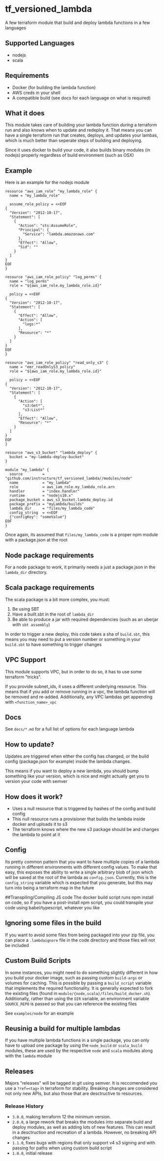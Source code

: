 # tf_versioned_lambda

A few terraform module that build and deploy lambda functions in a few languages

## Supported Languages
- nodejs
- scala

## Requirements
- Docker (for building the lambda function)
- AWS creds in your shell
- A compatible build (see docs for each language on what is required)

## What it does
This module takes care of building your lambda function *during* a terraform run and
also knows when to update and redeploy it. That means you can have a single terraform
run that creates, deploys, and updates your lambas, which is much better than seperate steps
of building and deploying.

Since it uses docker to build your code, it also builds binary modules (in nodejs) properly regardless of
build environment (such as OSX)

## Example
Here is an example for the nodejs module
```
resource "aws_iam_role" "my_lambda_role" {
  name = "my_lambda_role"

  assume_role_policy = <<EOF
{
  "Version": "2012-10-17",
  "Statement": [
    {
      "Action": "sts:AssumeRole",
      "Principal": {
        "Service": "lambda.amazonaws.com"
      },
      "Effect": "Allow",
      "Sid": ""
    }
  ]
}
EOF
}

resource "aws_iam_role_policy" "log_perms" {
  name = "log_perms"
  role = "${aws_iam_role.my_lambda_role.id}"

  policy = <<EOF
{
  "Version": "2012-10-17",
  "Statement": [
    {
      "Effect": "Allow",
      "Action": [
        "logs:*"
      ],
      "Resource": "*"
    }
  ]
}
EOF
}

resource "aws_iam_role_policy" "read_only_s3" {
  name = "emr_readOnlyS3_policy"
  role = "${aws_iam_role.my_lambda_role.id}"

  policy = <<EOF
{
  "Version": "2012-10-17",
  "Statement": [
    {
      "Action": [
        "s3:Get*",
        "s3:List*"
      ],
      "Effect": "Allow",
      "Resource": "*"
    }
  ]
}
EOF
}

resource "aws_s3_bucket" "lambda_deploy" {
  bucket = "my-lambda-deploy-bucket"
}

module "my_lambda" {
  source         = "github.com/instructure/tf_versioned_lambda//modules/node"
  name           = "my_lambda"
  role           = aws_iam_role.my_lambda_role.arn
  handler        = "index.handler"
  runtime        = "nodejs10.x"
  package_bucket = aws_s3_bucket.lambda_deploy.id
  package_prefix = "myLambda/builds"
  lambda_dir     = "files/my_lambda_code"
  config_string  = <<EOF
  {"configKey": "someValue"}
EOF
}
```

Once again, its assumed that `files/my_lambda_code` is a proper npm module with a package.json at the root

## Node package requirements

For a node package to work, it primarily needs a just a package.json in the `lambda_dir` directory.

## Scala package requirements

The scala package is a bit more complex, you must:

1. Be using SBT
2. Have a built.sbt in the root of `lambda_dir`
3. Be able to produce a jar with required dependencies (such as an uberjar with `sbt assembly`)

In order to trigger a new deploy, this code takes a sha of `build.sbt`, this means you may need to put a version
number or something in your `build.sbt` to have something to trigger changes

## VPC Support
This module supports VPC, but in order to do so, it has to use some terraform "tricks".

If you provide subnet_ids, it uses a different underlying resource. This means that if you add or remove
running in a vpc, the lambda function will be removed and re-added. Additionally, any VPC lambdas get appending with
`<function_name>_vpc`

## Docs
See `docs/*.md` for a full list of options for each language lambda

## How to update?
Updates are triggered when either the config has changed, or the build config (package.json for example)
inside the lambda changes.

This means if you want to deploy a new lambda, you should bump something like your version, which is nice
and might actually get you to version your code with semver

## How does it work?
- Uses a null resource that is triggered by hashes of the config and build config
- This null resource runs a provisioner that builds the lambda inside docker and uploads it to s3
- The terraform knows where the new s3 package should be and changes the lambda to point at it

## Config
Its pretty common pattern that you want to have multiple copies of a lambda running in different
environments with different config values. To make that easy, this exposes the ability to write a single
arbitrary blob of json which will be saved at the root of the lambda as `config.json`. Currently, this is the `config_string` variable
which is expected that you generate, but this may turn into being a terraform map in the future

##Transpiling/Compiling JS code
The docker build script runs npm install on code, so if you have a post-install npm script, you could
transpile your code using babel/typescript, whatever you like

## Ignoring some files in the build
If you want to avoid some files from being packaged into your zip file, you can place a `.lambdaignore`
file in the code directory and those files will not be included

## Custom Build Scripts
In some instances, you might need to do something slightly different in how you build your docker image, such as
passing custom `build-args` or volumes for caching. This is possible by passing a `build_script` variable that implements
the required functionality. It is generally expected to fork the existing files (found in `module/{node,scala}/files/build_docker.sh`).
Additionally, rather than using the `DIR` variable, an environment variable `SOURCE_REPO` is passed so that you can reference the existing files

See `examples/node` for an example

## Reusinig a build for multiple lambdas

If you have multiple lambda functions in a single package, you can only have to upload one package by using the `node_build` or `scala_build` modules, these are used by the respective `node` and `scala` modules along with the `lambda` module

## Releases

Majors "releases" will be tagged in git using semver. It is reccomended you use a `?ref=<tag>` in terraform for stability. Breaking changes are considered not only new APIs, but also those that are desctructive to resources.

### Release History
- `3.0.0`, making terraform 12 the minimum version.
- `2.0.0`, a large rework that breaks the modules into separate build and deploy modules, as well as adding lots of new features. This can result in a desctruction and recreation of a lambda. However, no breaking API changes
- `1.1.0`, fixes bugs with regions that only support v4 s3 signing and with passing for paths when using custom build script
- `1.0.0`, initial release
